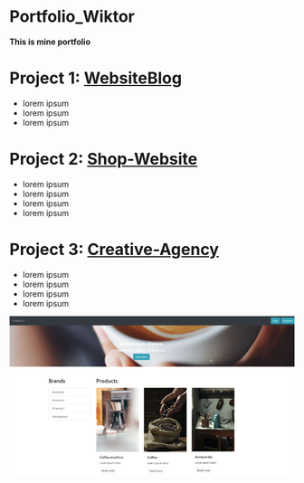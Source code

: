# Portfolio_Wiktor
**This is mine portfolio**


# Project 1:  [WebsiteBlog](https://github.com/Wiktor-prog/WebsiteBlog) 

* lorem ipsum
* lorem ipsum
* lorem ipsum


# Project 2: [Shop-Website](https://github.com/Wiktor-prog/Shop-Website)

* lorem ipsum
* lorem ipsum
* lorem ipsum
* lorem ipsum

# Project 3: [Creative-Agency](https://github.com/Wiktor-prog/Creative-Agency)

* lorem ipsum
* lorem ipsum
* lorem ipsum
* lorem ipsum

![alt text](https://github.com/Wiktor-prog/Portfolio_Wiktor/blob/master/images/website%20screen.jpg?raw=true)


